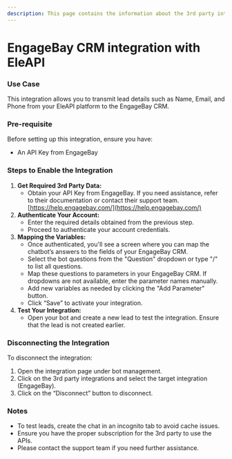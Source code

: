 ```yaml
---
description: This page contains the information about the 3rd party integrations.
---
```


# EngageBay CRM integration with EleAPI

### Use Case

This integration allows you to transmit lead details such as Name, Email, and Phone from your EleAPI platform to the EngageBay CRM.

### Pre-requisite

Before setting up this integration, ensure you have:

* An API Key from EngageBay

### Steps to Enable the Integration

1. **Get Required 3rd Party Data:**
   * Obtain your API Key from EngageBay. If you need assistance, refer to their documentation or contact their support team. [https://help.engagebay.com/](https://help.engagebay.com/)
2. **Authenticate Your Account:**
   * Enter the required details obtained from the previous step.
   * Proceed to authenticate your account credentials.
3. **Mapping the Variables:**
   * Once authenticated, you'll see a screen where you can map the chatbot’s answers to the fields of your EngageBay CRM.
   * Select the bot questions from the "Question" dropdown or type "/" to list all questions.
   * Map these questions to parameters in your EngageBay CRM. If dropdowns are not available, enter the parameter names manually.
   * Add new variables as needed by clicking the "Add Parameter" button.
   * Click “Save” to activate your integration.
4. **Test Your Integration:**
   * Open your bot and create a new lead to test the integration. Ensure that the lead is not created earlier.

### Disconnecting the Integration

To disconnect the integration:

1. Open the integration page under bot management.
2. Click on the 3rd party integrations and select the target integration (EngageBay).
3. Click on the “Disconnect” button to disconnect.

### Notes

* To test leads, create the chat in an incognito tab to avoid cache issues.
* Ensure you have the proper subscription for the 3rd party to use the APIs.
* Please contact the support team if you need further assistance.

